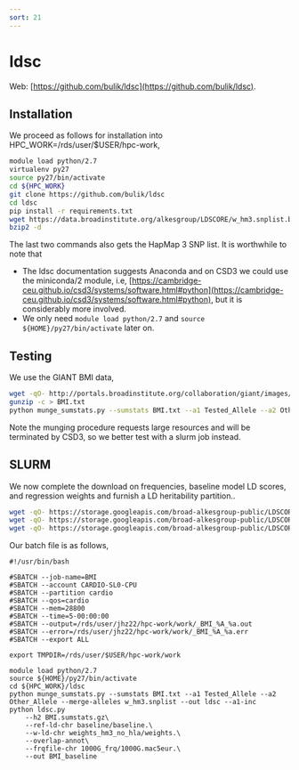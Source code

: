 ```yaml
---
sort: 21
---
```


# ldsc

Web: [https://github.com/bulik/ldsc](https://github.com/bulik/ldsc).

## Installation

We proceed as follows for installation into HPC_WORK=/rds/user/$USER/hpc-work,

```bash
module load python/2.7
virtualenv py27
source py27/bin/activate
cd ${HPC_WORK}
git clone https://github.com/bulik/ldsc
cd ldsc
pip install -r requirements.txt
wget https://data.broadinstitute.org/alkesgroup/LDSCORE/w_hm3.snplist.bz2 | \
bzip2 -d
```

The last two commands also gets the HapMap 3 SNP list. It is worthwhile to note that

- The ldsc documentation suggests Anaconda and on CSD3 we could use the miniconda/2 module, i.e, [https://cambridge-ceu.github.io/csd3/systems/software.html#python](https://cambridge-ceu.github.io/csd3/systems/software.html#python), but it is considerably more involved.
- We only need `module load python/2.7` and `source ${HOME}/py27/bin/activate` later on.

## Testing

We use the GIANT BMI data,

```bash
wget -qO- http://portals.broadinstitute.org/collaboration/giant/images/c/c8/Meta-analysis_Locke_et_al%2BUKBiobank_2018_UPDATED.txt.gz | \
gunzip -c > BMI.txt
python munge_sumstats.py --sumstats BMI.txt --a1 Tested_Allele --a2 Other_Allele --merge-alleles w_hm3.snplist --out ldsc --a1-inc
```

Note the munging procedure requests large resources and will be terminated by CSD3, so we better test with a slurm job instead.

## SLURM

We now complete the download on frequencies, baseline model LD scores, and regression weights and furnish a LD heritability partition..

```bash
wget -qO- https://storage.googleapis.com/broad-alkesgroup-public/LDSCORE/1000G_Phase1_frq.tgz | tar xvfz -
wget -qO- https://storage.googleapis.com/broad-alkesgroup-public/LDSCORE/1000G_Phase1_baseline_ldscores.tgz | tar xvfz -
wget -qO- https://storage.googleapis.com/broad-alkesgroup-public/LDSCORE/weights_hm3_no_hla.tgz | tar xvfz -
```

Our batch file is as follows,

```
#!/usr/bin/bash

#SBATCH --job-name=BMI
#SBATCH --account CARDIO-SL0-CPU
#SBATCH --partition cardio
#SBATCH --qos=cardio
#SBATCH --mem=28800
#SBATCH --time=5-00:00:00
#SBATCH --output=/rds/user/jhz22/hpc-work/work/_BMI_%A_%a.out
#SBATCH --error=/rds/user/jhz22/hpc-work/work/_BMI_%A_%a.err
#SBATCH --export ALL

export TMPDIR=/rds/user/$USER/hpc-work/work

module load python/2.7
source ${HOME}/py27/bin/activate
cd ${HPC_WORK}/ldsc
python munge_sumstats.py --sumstats BMI.txt --a1 Tested_Allele --a2 Other_Allele --merge-alleles w_hm3.snplist --out ldsc --a1-inc
python ldsc.py 
	--h2 BMI.sumstats.gz\
	--ref-ld-chr baseline/baseline.\ 
	--w-ld-chr weights_hm3_no_hla/weights.\
	--overlap-annot\
	--frqfile-chr 1000G_frq/1000G.mac5eur.\
	--out BMI_baseline
```
